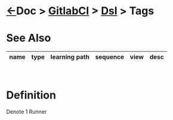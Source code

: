 # [&larr;][Repo_Readme]Doc > [GitlabCI][Topic_Readme] > [Dsl][STopic_List] > Tags

[//]: #(Reference)
[Repo_Readme]:   ../../README.md
[Topic_Readme]:  ../README.md
[STopic_List]:   ../list/dsl_list.md

[GitlabCiFile_Whatis]: ../whatis/gcifile_whatis.md
[Trigger_Whatis]:      ../whatis/trigger_whatis.md
[When_Whatis]:      ../whatis/dsl_when_whatis.md
[Rule_Howto]:          ../howto/dsl_rule_howto.md


# See Also 
|name|type|learning path|sequence|view|desc|
|-|-|-|-|-|-|
<br>




# Definition
Denote 1 Runner